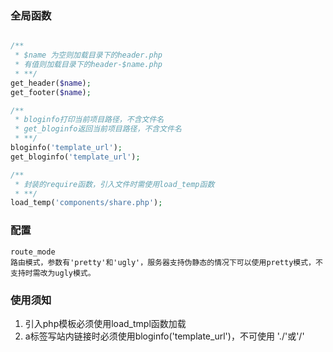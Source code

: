 
### 全局函数
```php

/**
 * $name 为空则加载目录下的header.php
 * 有值则加载目录下的header-$name.php
 * **/
get_header($name);
get_footer($name);

/**
 * bloginfo打印当前项目路径，不含文件名
 * get_bloginfo返回当前项目路径，不含文件名
 * **/
bloginfo('template_url');
get_bloginfo('template_url');

/**
 * 封装的require函数，引入文件时需使用load_temp函数
 * **/
load_temp('components/share.php');
```

### 配置
```
route_mode
路由模式，参数有'pretty'和'ugly'，服务器支持伪静态的情况下可以使用pretty模式，不支持时需改为ugly模式。

```

### 使用须知

1. 引入php模板必须使用load_tmpl函数加载
2. a标签写站内链接时必须使用bloginfo('template_url')，不可使用 './'或'/'


